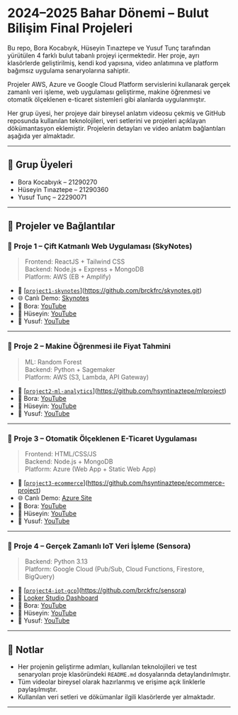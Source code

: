 # 2024–2025 Bahar Dönemi – Bulut Bilişim Final Projeleri

Bu repo, Bora Kocabıyık, Hüseyin Tınaztepe ve Yusuf Tunç tarafından yürütülen 4 farklı bulut tabanlı projeyi içermektedir. Her proje, ayrı klasörlerde geliştirilmiş, kendi kod yapısına, video anlatımına ve platform bağımsız uygulama senaryolarına sahiptir.

Projeler AWS, Azure ve Google Cloud Platform servislerini kullanarak gerçek zamanlı veri işleme, web uygulaması geliştirme, makine öğrenmesi ve otomatik ölçeklenen e-ticaret sistemleri gibi alanlarda uygulanmıştır.

Her grup üyesi, her projeye dair bireysel anlatım videosu çekmiş ve GitHub reposunda kullanılan teknolojileri, veri setlerini ve projeleri açıklayan dökümantasyon eklemiştir. Projelerin detayları ve video anlatım bağlantıları aşağıda yer almaktadır.

---

## 👤 Grup Üyeleri

- Bora Kocabıyık – 21290270
- Hüseyin Tınaztepe – 21290360
- Yusuf Tunç – 22290071

---

## 📁 Projeler ve Bağlantılar

### 🔹 Proje 1 – Çift Katmanlı Web Uygulaması (SkyNotes)

> Frontend: ReactJS + Tailwind CSS  
> Backend: Node.js + Express + MongoDB  
> Platform: AWS (EB + Amplify)

- 📂 [[`project1-skynotes`](./project1-skynotes/)](https://github.com/brckfrc/skynotes.git)
- 🌐 Canlı Demo: [Skynotes](https://skynotes.borak.dev/)
- 🎥 Bora: [YouTube](https://youtu.be/EyVPyuHyZCw)
- 🎥 Hüseyin: [YouTube](https://youtu.be/uzP7cAMslx4)
- 🎥 Yusuf: [YouTube](https://youtu.be/2Uld3BLzK_E)

---

### 🔹 Proje 2 – Makine Öğrenmesi ile Fiyat Tahmini

> ML: Random Forest  
> Backend: Python + Sagemaker  
> Platform: AWS (S3, Lambda, API Gateway)

- 📂 [[`project2-ml-analytics`](./project2-ml-analytics/)](https://github.com/hsyntinaztepe/mlproject)
- 🎥 Bora: [YouTube](https://youtu.be/P8G7fpsn-ig)
- 🎥 Hüseyin: [YouTube](https://youtu.be/Lqkzts8Yn48)
- 🎥 Yusuf: [YouTube](https://youtu.be/hDo2oQ2puFU)

---

### 🔹 Proje 3 – Otomatik Ölçeklenen E-Ticaret Uygulaması

> Frontend: HTML/CSS/JS  
> Backend: Node.js + MongoDB  
> Platform: Azure (Web App + Static Web App)

- 📂 [[`project3-ecommerce`](./project3-ecommerce/)](https://github.com/hsyntinaztepe/ecommerce-project)
- 🌐 Canlı Demo: [Azure Site](https://nice-sand-04de3bb0f.6.azurestaticapps.net)
- 🎥 Bora: [YouTube](https://youtu.be/K70y9Q2krTs)
- 🎥 Hüseyin: [YouTube](https://youtu.be/9z-mOofC4VY)
- 🎥 Yusuf: [YouTube](https://youtu.be/Lglhx8VGsTo)

---

### 🔹 Proje 4 – Gerçek Zamanlı IoT Veri İşleme (Sensora)

> Backend: Python 3.13  
> Platform: Google Cloud (Pub/Sub, Cloud Functions, Firestore, BigQuery)

- 📂 [[`project4-iot-gcp`](./project4-iot-gcp/)](https://github.com/brckfrc/sensora)
- 🔗 [Looker Studio Dashboard](https://lookerstudio.google.com/reporting/95e13dc5-2708-4148-885f-037f6f775e4c)
- 🎥 Bora: [YouTube](https://youtu.be/tA8p7Vt9Aio)
- 🎥 Hüseyin: [YouTube](https://youtu.be/nQBN8iOe3TE)
- 🎥 Yusuf: [YouTube](https://youtu.be/ZfUPqlrDnx8)

---

## 📌 Notlar

- Her projenin geliştirme adımları, kullanılan teknolojileri ve test senaryoları proje klasöründeki `README.md` dosyalarında detaylandırılmıştır.
- Tüm videolar bireysel olarak hazırlanmış ve erişime açık linklerle paylaşılmıştır.
- Kullanılan veri setleri ve dökümanlar ilgili klasörlerde yer almaktadır.

---
